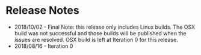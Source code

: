 # Release Notes

* 2018/10/02 - Final
  Note: this release only includes Linux builds. The OSX build was not successful and those builds will be published when the issues are resolved. OSX build is left at Iteration 0 for this release.
* 2018/08/16 - Iteration 0

